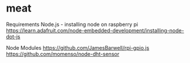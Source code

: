 # meat

Requirements
Node.js - installing node on raspberry pi https://learn.adafruit.com/node-embedded-development/installing-node-dot-js


Node Modules
https://github.com/JamesBarwell/rpi-gpio.js
https://github.com/momenso/node-dht-sensor
